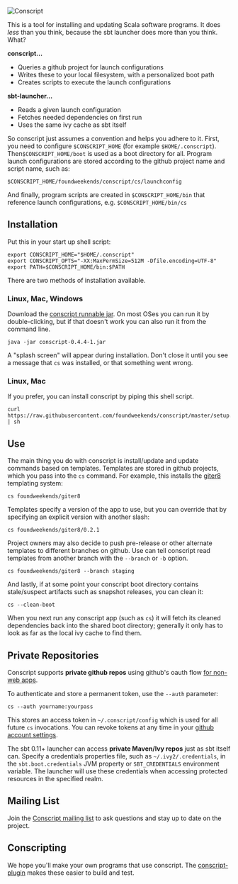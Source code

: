 ![Conscript](https://github.com/foundweekends/conscript/raw/master/src/main/resources/conscript.png)

This is a tool for installing and updating Scala software programs. It
does *less* than you think, because the sbt launcher does more than
you think. What?

**conscript...**

* Queries a github project for launch configurations
* Writes these to your local filesystem, with a personalized boot path
* Creates scripts to execute the launch configurations

**sbt-launcher...**

* Reads a given launch configuration
* Fetches needed dependencies on first run
* Uses the same ivy cache as sbt itself

So conscript just assumes a convention and helps you adhere to
it. First, you need to configure `$CONSCRIPT_HOME`
(for example `$HOME/.conscript`).
Then`$CONSCRIPT_HOME/boot` is used as a boot directory for
all. Program launch configurations are stored according to the github
project name and script name, such as:

    $CONSCRIPT_HOME/foundweekends/conscript/cs/launchconfig

And finally, program scripts are created in `$CONSCRIPT_HOME/bin` that
reference launch configurations, e.g. `$CONSCRIPT_HOME/bin/cs`

Installation
------------

Put this in your start up shell script:

```
export CONSCRIPT_HOME="$HOME/.conscript"
export CONSCRIPT_OPTS="-XX:MaxPermSize=512M -Dfile.encoding=UTF-8"
export PATH=$CONSCRIPT_HOME/bin:$PATH
```

There are two methods of installation available.

### Linux, Mac, Windows

Download the [conscript runnable jar][jar]. On most OSes you can run
it by double-clicking, but if that doesn't work you can also run it
from the command line.

    java -jar conscript-0.4.4-1.jar

[jar]: https://github.com/foundweekends/conscript/releases/download/0.4.4-1/conscript-0.4.4-1.jar

A "splash screen" will appear during installation. Don't close it
until you see a message that `cs` was installed, or that something
went wrong.

### Linux, Mac

If you prefer, you can install conscript by piping this shell script.

    curl https://raw.githubusercontent.com/foundweekends/conscript/master/setup.sh | sh

Use
---

The main thing you do with conscript is install/update and update
commands based on templates. Templates are stored in github projects,
which you pass into the `cs` command. For example, this installs the
[giter8](https://github.com/foundweekends/giter8) templating system:

    cs foundweekends/giter8

Templates specify a version of the app to use, but you can override
that by specifying an explicit version with another slash:

    cs foundweekends/giter8/0.2.1

Project owners may also decide to push pre-release or other alternate
templates to different branches on github. Use can tell conscript read
templates from another branch with the `--branch` or `-b` option.

    cs foundweekends/giter8 --branch staging

And lastly, if at some point your conscript boot directory contains
stale/suspect artifacts such as snapshot releases, you can clean it:

    cs --clean-boot

When you next run any conscript app (such as `cs`) it will fetch its
cleaned dependencies back into the shared boot directory; generally it
only has to look as far as the local ivy cache to find them.

Private Repositories
--------------------

Conscript supports **private github repos** using github's oauth flow
[for non-web apps][oauth].

[oauth]: http://developer.github.com/v3/oauth/#create-a-new-authorization

To authenticate and store a permanent token, use the `--auth` parameter:

    cs --auth yourname:yourpass

This stores an access token in `~/.conscript/config` which is used for
all future `cs` invocations. You can revoke tokens at any time in your
[github account settings][tokens].

[tokens]: https://github.com/settings/applications

The sbt 0.11+ launcher can access **private Maven/Ivy repos** just as sbt
itself can. Specify a credentials properties file, such as
`~/.ivy2/.credentials`, in the `sbt.boot.credentials` JVM property or
`SBT_CREDENTIALS` environment variable. The launcher will use these
credentials when accessing protected resources in the specified realm.

Mailing List
------------

Join the [Conscript mailing list][list] to ask questions and stay up to
date on the project.

[list]: https://groups.google.com/forum/?hl=en#!forum/conscript-scala

Conscripting
------------

We hope you'll make your own programs that use conscript. The
[conscript-plugin][cplug] makes these easier to build and test.

[cplug]: https://github.com/foundweekends/conscript-plugin
